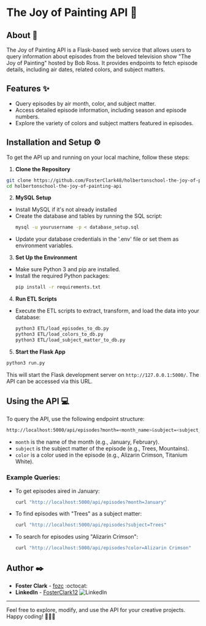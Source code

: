 # The Joy of Painting API :art:

## About :memo:
The Joy of Painting API is a Flask-based web service that allows users to query information about episodes from the beloved television show "The Joy of Painting" hosted by Bob Ross. It provides endpoints to fetch episode details, including air dates, related colors, and subject matters.

## Features :sparkles:
- Query episodes by air month, color, and subject matter.
- Access detailed episode information, including season and episode numbers.
- Explore the variety of colors and subject matters featured in episodes.

## Installation and Setup :gear:
To get the API up and running on your local machine, follow these steps:

1. **Clone the Repository**
  ```sh
  git clone https://github.com/FosterClark48/holbertonschool-the-joy-of-painting-api.git
  cd holbertonschool-the-joy-of-painting-api
  ```

2. **MySQL Setup**
- Install MySQL if it's not already installed
- Create the database and tables by running the SQL script:
  ```sh
  mysql -u yourusername -p < database_setup.sql
  ```
- Update your database credentials in the '.env' file or set them as environment variables.

3. **Set Up the Environment**
- Make sure Python 3 and pip are installed.
- Install the required Python packages:
  ```sh
  pip install -r requirements.txt
  ```

4. **Run ETL Scripts**
- Execute the ETL scripts to extract, transform, and load the data into your database:
  ```sh
  python3 ETL/load_episodes_to_db.py
  python3 ETL/load_colors_to_db.py
  python3 ETL/load_subject_matter_to_db.py
  ```

5. **Start the Flask App**
  ```sh
  python3 run.py
  ```


This will start the Flask development server on `http://127.0.0.1:5000/`. The API can be accessed via this URL.

## Using the API :computer:
To query the API, use the following endpoint structure:
  ```sh
  http://localhost:5000/api/episodes?month=<month_name>&subject=<subject_name>&color=<color_name>
  ```

- `month` is the name of the month (e.g., January, February).
- `subject` is the subject matter of the episode (e.g., Trees, Mountains).
- `color` is a color used in the episode (e.g., Alizarin Crimson, Titanium White).

### Example Queries:
- To get episodes aired in January:
  ```sh
  curl "http://localhost:5000/api/episodes?month=January"
  ```

- To find episodes with "Trees" as a subject matter:
  ```sh
  curl "http://localhost:5000/api/episodes?subject=Trees"
  ```

- To search for episodes using "Alizarin Crimson":
  ```sh
  curl "http://localhost:5000/api/episodes?color=Alizarin Crimson"
  ```


## Author :black_nib:
- **Foster Clark** - [fozc](https://github.com/FosterClark48) :octocat:
- **LinkedIn** - [FosterClark12](https://www.linkedin.com/in/fosterclark12/) ![LinkedIn](https://github.com/FosterClark48/holbertonschool-the-joy-of-painting-api/raw/main/flexbox/images/linkedin-original.svg)

---

Feel free to explore, modify, and use the API for your creative projects. Happy coding! 🎨🌲🌄
